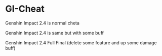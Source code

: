 # GI-Cheat

Genshin Impact 2.4 is normal cheta

Genshin Impact 2.4 is same but with some buff

Genshin Impact 2.4 Full Final (delete some feature and up some damage buff)
